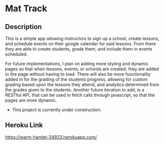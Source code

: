 # Mat Track

## Description
This is a simple app allowing instructors to sign up a school, create lessons, and schedule events on their google calendar for said lessons. From there they are able to create students, grade them, and include them in events scheduled. 

For future implementations, I plan on adding more styling and dynamic pages so that when lessons, events, or schools are created, they are added to the page without having to load. There will also be more functionality added in for the grading of the students progress, allowing for custom grading based upon the lessons they attend, and analytics determined from the grades given to the students. Another future iteration to add, is a RESTful API, that can be used in fetch calls through javascript, so that the pages are more dynamic.
* This project is currently under construction.
## Heroku Link
https://warm-hamlet-34923.herokuapp.com/
